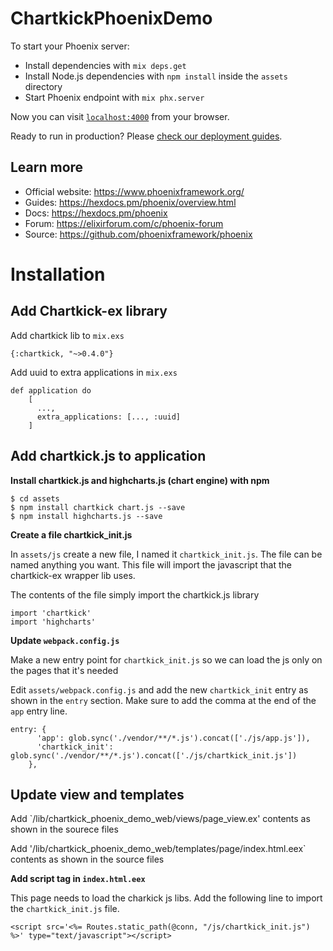 # ChartkickPhoenixDemo

To start your Phoenix server:

  * Install dependencies with `mix deps.get`
  * Install Node.js dependencies with `npm install` inside the `assets` directory
  * Start Phoenix endpoint with `mix phx.server`

Now you can visit [`localhost:4000`](http://localhost:4000) from your browser.

Ready to run in production? Please [check our deployment guides](https://hexdocs.pm/phoenix/deployment.html).

## Learn more

  * Official website: https://www.phoenixframework.org/
  * Guides: https://hexdocs.pm/phoenix/overview.html
  * Docs: https://hexdocs.pm/phoenix
  * Forum: https://elixirforum.com/c/phoenix-forum
  * Source: https://github.com/phoenixframework/phoenix

# Installation
## Add Chartkick-ex library

Add chartkick lib to `mix.exs`
```
{:chartkick, "~>0.4.0"}
```

Add uuid to extra applications in `mix.exs`
```
def application do
    [
      ...,
      extra_applications: [..., :uuid]
    ]
```

## Add chartkick.js to application

 **Install chartkick.js and highcharts.js (chart engine) with npm**

 ```
 $ cd assets
 $ npm install chartkick chart.js --save
 $ npm install highcharts.js --save
 ```

 **Create a file chartkick_init.js**

 In `assets/js` create a new file, I named it `chartkick_init.js`. The file can be named anything you want. This file will import the javascript that the chartkick-ex wrapper lib uses.

 The contents of the file simply import the chartkick.js library
 ```
 import 'chartkick'
 import 'highcharts'
 ```
**Update `webpack.config.js`**

Make a new entry point for `chartkick_init.js` so we can load the js only on the pages that it's needed

Edit `assets/webpack.config.js` and add the new `chartkick_init` entry as shown in the `entry` section. Make sure to add the comma at the end of the `app` entry line.
```
entry: {
      'app': glob.sync('./vendor/**/*.js').concat(['./js/app.js']),
      'chartkick_init': glob.sync('./vendor/**/*.js').concat(['./js/chartkick_init.js'])
    },
```

## Update view and templates
    
Add `/lib/chartkick_phoenix_demo_web/views/page_view.ex' contents as shown in the sourece files

Add '/lib/chartkick_phoenix_demo_web/templates/page/index.html.eex` contents as shown in the source files

**Add script tag in `index.html.eex`**

This page needs to load the charkick js libs. Add the following line to import the `chartkick_init.js` file.

```
<script src='<%= Routes.static_path(@conn, "/js/chartkick_init.js") %>' type="text/javascript"></script>
```




